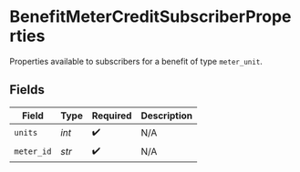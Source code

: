 # BenefitMeterCreditSubscriberProperties

Properties available to subscribers for a benefit of type `meter_unit`.


## Fields

| Field              | Type               | Required           | Description        |
| ------------------ | ------------------ | ------------------ | ------------------ |
| `units`            | *int*              | :heavy_check_mark: | N/A                |
| `meter_id`         | *str*              | :heavy_check_mark: | N/A                |